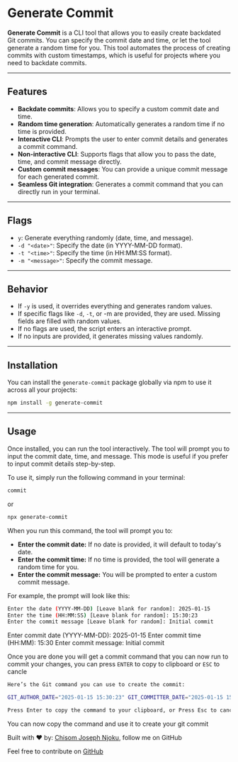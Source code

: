 # Generate Commit

**Generate Commit** is a CLI tool that allows you to easily create backdated Git commits. You can specify the commit date and time, or let the tool generate a random time for you. This tool automates the process of creating commits with custom timestamps, which is useful for projects where you need to backdate commits.

---

## Features

- **Backdate commits**: Allows you to specify a custom commit date and time.
- **Random time generation**: Automatically generates a random time if no time is provided.
- **Interactive CLI**: Prompts the user to enter commit details and generates a commit command.
- **Non-interactive CLI**: Supports flags that allow you to pass the date, time, and commit message directly.
- **Custom commit messages**: You can provide a unique commit message for each generated commit.
- **Seamless Git integration**: Generates a commit command that you can directly run in your terminal.

---

## Flags

- `y`: Generate everything randomly (date, time, and message).
- `-d "<date>"`: Specify the date (in YYYY-MM-DD format).
- `-t "<time>"`: Specify the time (in HH:MM:SS format).
- `-m "<message>"`: Specify the commit message.

---

## Behavior

- If `-y` is used, it overrides everything and generates random values.
- If specific flags like `-d`, `-t`, or -m are provided, they are used. Missing fields are filled with random values.
- If no flags are used, the script enters an interactive prompt.
- If no inputs are provided, it generates missing values randomly.

---

## Installation

You can install the `generate-commit` package globally via npm to use it across all your projects:

```bash
npm install -g generate-commit
```

---

## Usage

Once installed, you can run the tool interactively. The tool will prompt you to input the commit date, time, and message. This mode is useful if you prefer to input commit details step-by-step.

To use it, simply run the following command in your terminal:

```bash
commit
```

or

```bash
npx generate-commit
```

When you run this command, the tool will prompt you to:

- **Enter the commit date:** If no date is provided, it will default to today's date.
- **Enter the commit time:** If no time is provided, the tool will generate a random time for you.
- **Enter the commit message:** You will be prompted to enter a custom commit message.

For example, the prompt will look like this:

```bash
Enter the date (YYYY-MM-DD) [Leave blank for random]: 2025-01-15
Enter the time (HH:MM:SS) [Leave blank for random]: 15:30:23
Enter the commit message [Leave blank for random]: Initial commit
```

Enter commit date (YYYY-MM-DD): 2025-01-15 Enter commit time (HH:MM): 15:30 Enter commit message: Initial commit

Once you are done you will get a commit command that you can now run to commit your changes, you can press `ENTER` to copy to clipboard or `ESC` to cancle

```bash
Here’s the Git command you can use to create the commit:

GIT_AUTHOR_DATE="2025-01-15 15:30:23" GIT_COMMITTER_DATE="2025-01-15 15:30:23" git commit --amend -m "Initial commit"

Press Enter to copy the command to your clipboard, or Press Esc to cancel...
```

You can now copy the command and use it to create your git commit

Built with ❤ by: [Chisom Joseph Njoku](https://github.com/Chisom-Joseph), follow me on GitHub

Feel free to contribute on [GitHub](https://github.com/Chisom-Joseph/generate-commit.git)
